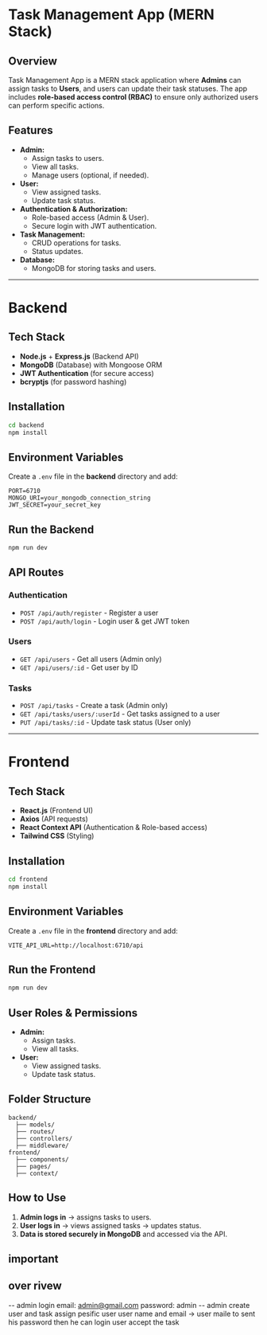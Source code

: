 
# Task Management App (MERN Stack)

## Overview
Task Management App is a MERN stack application where **Admins** can assign tasks to **Users**, and users can update their task statuses. The app includes **role-based access control (RBAC)** to ensure only authorized users can perform specific actions.

## Features
- **Admin:**
  - Assign tasks to users.
  - View all tasks.
  - Manage users (optional, if needed).
- **User:**
  - View assigned tasks.
  - Update task status.
- **Authentication & Authorization:**
  - Role-based access (Admin & User).
  - Secure login with JWT authentication.
- **Task Management:**
  - CRUD operations for tasks.
  - Status updates.
- **Database:**
  - MongoDB for storing tasks and users.

---

# Backend
## Tech Stack
- **Node.js** + **Express.js** (Backend API)
- **MongoDB** (Database) with Mongoose ORM
- **JWT Authentication** (for secure access)
- **bcryptjs** (for password hashing)

## Installation
```bash
cd backend
npm install
```

## Environment Variables
Create a `.env` file in the **backend** directory and add:
```env
PORT=6710
MONGO_URI=your_mongodb_connection_string
JWT_SECRET=your_secret_key
```

## Run the Backend
```bash
npm run dev
```

## API Routes
### Authentication
- `POST /api/auth/register` - Register a user
- `POST /api/auth/login` - Login user & get JWT token

### Users
- `GET /api/users` - Get all users (Admin only)
- `GET /api/users/:id` - Get user by ID

### Tasks
- `POST /api/tasks` - Create a task (Admin only)
- `GET /api/tasks/users/:userId` - Get tasks assigned to a user
- `PUT /api/tasks/:id` - Update task status (User only)

---

# Frontend
## Tech Stack
- **React.js** (Frontend UI)
- **Axios** (API requests)
- **React Context API** (Authentication & Role-based access)
- **Tailwind CSS** (Styling)

## Installation
```bash
cd frontend
npm install
```

## Environment Variables
Create a `.env` file in the **frontend** directory and add:
```env
VITE_API_URL=http://localhost:6710/api
```

## Run the Frontend
```bash
npm run dev
```

## User Roles & Permissions
- **Admin:**
  - Assign tasks.
  - View all tasks.
- **User:**
  - View assigned tasks.
  - Update task status.

## Folder Structure
```
backend/
  ├── models/
  ├── routes/
  ├── controllers/
  ├── middleware/
frontend/
  ├── components/
  ├── pages/
  ├── context/
```

## How to Use
1. **Admin logs in** → assigns tasks to users.
2. **User logs in** → views assigned tasks → updates status.
3. **Data is stored securely in MongoDB** and accessed via the API.


## important
## over rivew
-- admin login
  email: admin@gmail.com
  password: admin
-- admin create user and task assign pesific user
   user name and email -> user maile to sent his password then he can login
   user accept the task
